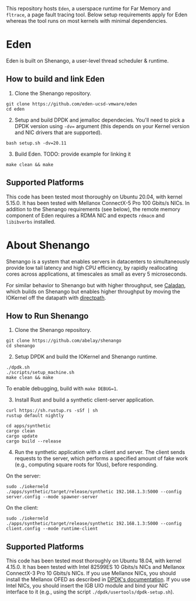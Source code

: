 
This repository hosts `Eden`, a userspace runtime for Far
Memory and `fltrace`, a page fault tracing tool.
Below setup requirements apply for Eden whereas the tool runs 
on most kernels with minimal dependencies.

# Eden
Eden is built on Shenango, a user-level thread scheduler & runtime.

## How to build and link Eden
1) Clone the Shenango repository.

```
git clone https://github.com/eden-ucsd-vmware/eden
cd eden
```

2) Setup and build DPDK and jemalloc dependecies. You'll need to 
pick a DPDK version using `-dv=` argument (this depends on your 
Kernel version and NIC drivers that are supported).

```
bash setup.sh -dv=20.11
```

3) Build Eden. TODO: provide example for linking it 
```
make clean && make
```

## Supported Platforms

This code has been tested most thoroughly on Ubuntu 20.04, with kernel
5.15.0. It has been tested with Mellanox ConnectX-5 Pro 100 Gbits/s NICs.
In addition to the Shenango requirements (see below), the remote memory
component of Eden requires a RDMA NIC and expects `rdmacm` and `libibverbs`
installed.

# About Shenango

Shenango is a system that enables servers in datacenters to
simultaneously provide low tail latency and high CPU efficiency, by
rapidly reallocating cores across applications, at timescales as small
as every 5 microseconds.

For similar behavior to Shenango but with higher throughput, see
[Caladan](https://github.com/shenango/caladan), which builds on Shenango
but enables higher throughput by moving the IOKernel off the datapath
with [directpath](https://github.com/shenango/caladan#directpath).

## How to Run Shenango

1) Clone the Shenango repository.

```
git clone https://github.com/abelay/shenango
cd shenango
```

2) Setup DPDK and build the IOKernel and Shenango runtime.

```
./dpdk.sh
./scripts/setup_machine.sh
make clean && make
```

To enable debugging, build with `make DEBUG=1`.

3) Install Rust and build a synthetic client-server application.

```
curl https://sh.rustup.rs -sSf | sh
rustup default nightly
```
```
cd apps/synthetic
cargo clean
cargo update
cargo build --release
```

4) Run the synthetic application with a client and server. The client
sends requests to the server, which performs a specified amount of
fake work (e.g., computing square roots for 10us), before responding.

On the server:
```
sudo ./iokerneld
./apps/synthetic/target/release/synthetic 192.168.1.3:5000 --config server.config --mode spawner-server
```

On the client:
```
sudo ./iokerneld
./apps/synthetic/target/release/synthetic 192.168.1.3:5000 --config client.config --mode runtime-client
```

## Supported Platforms

This code has been tested most thoroughly on Ubuntu 18.04, with kernel
4.15.0. It has been tested with Intel 82599ES 10 Gbits/s NICs and
Mellanox ConnectX-3 Pro 10 Gbits/s NICs. If you use Mellanox NICs, you
should install the Mellanox OFED as described in [DPDK's
documentation](https://doc.dpdk.org/guides/nics/mlx4.html). If you use
Intel NICs, you should insert the IGB UIO module and bind your NIC
interface to it (e.g., using the script `./dpdk/usertools/dpdk-setup.sh`).
